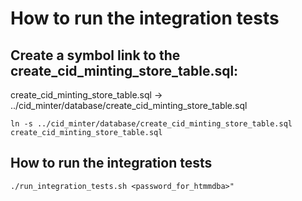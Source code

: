 # How to run the integration tests

## Create a symbol link to the create_cid_minting_store_table.sql:

create_cid_minting_store_table.sql -> ../cid_minter/database/create_cid_minting_store_table.sql
```
ln -s ../cid_minter/database/create_cid_minting_store_table.sql create_cid_minting_store_table.sql
```

## How to run the integration tests

```
./run_integration_tests.sh <password_for_htmmdba>"
```
